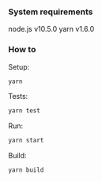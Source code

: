### System requirements

node.js v10.5.0
yarn v1.6.0

### How to

Setup:

```sh
yarn
```

Tests:

```sh
yarn test
```

Run:

```sh
yarn start
```

Build:

```sh
yarn build
```
